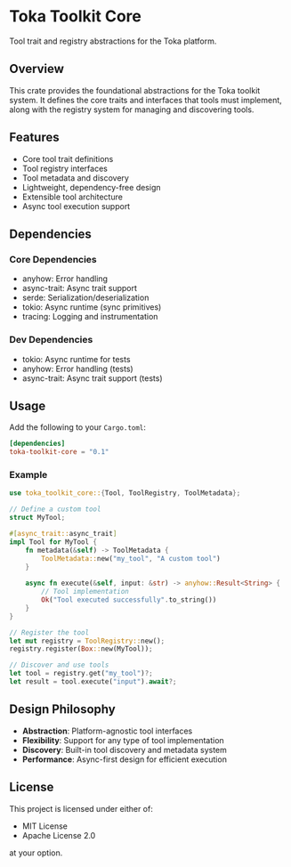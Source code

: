 # Toka Toolkit Core

Tool trait and registry abstractions for the Toka platform.

## Overview

This crate provides the foundational abstractions for the Toka toolkit system. It defines the core traits and interfaces that tools must implement, along with the registry system for managing and discovering tools.

## Features

- Core tool trait definitions
- Tool registry interfaces
- Tool metadata and discovery
- Lightweight, dependency-free design
- Extensible tool architecture
- Async tool execution support

## Dependencies

### Core Dependencies
- anyhow: Error handling
- async-trait: Async trait support
- serde: Serialization/deserialization
- tokio: Async runtime (sync primitives)
- tracing: Logging and instrumentation

### Dev Dependencies
- tokio: Async runtime for tests
- anyhow: Error handling (tests)
- async-trait: Async trait support (tests)

## Usage

Add the following to your `Cargo.toml`:

```toml
[dependencies]
toka-toolkit-core = "0.1"
```

### Example

```rust
use toka_toolkit_core::{Tool, ToolRegistry, ToolMetadata};

// Define a custom tool
struct MyTool;

#[async_trait::async_trait]
impl Tool for MyTool {
    fn metadata(&self) -> ToolMetadata {
        ToolMetadata::new("my_tool", "A custom tool")
    }
    
    async fn execute(&self, input: &str) -> anyhow::Result<String> {
        // Tool implementation
        Ok("Tool executed successfully".to_string())
    }
}

// Register the tool
let mut registry = ToolRegistry::new();
registry.register(Box::new(MyTool));

// Discover and use tools
let tool = registry.get("my_tool")?;
let result = tool.execute("input").await?;
```

## Design Philosophy

- **Abstraction**: Platform-agnostic tool interfaces
- **Flexibility**: Support for any type of tool implementation
- **Discovery**: Built-in tool discovery and metadata system
- **Performance**: Async-first design for efficient execution

## License

This project is licensed under either of:
- MIT License
- Apache License 2.0

at your option. 